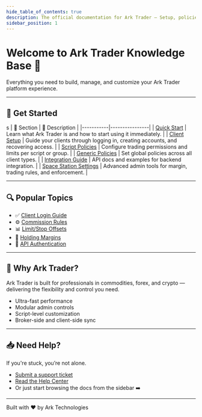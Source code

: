 ```yaml
---
hide_table_of_contents: true
description: The official documentation for Ark Trader – Setup, policies, integration, trading tools, and more.
sidebar_position: 1
---
```


# Welcome to Ark Trader Knowledge Base 🚀

<div style={{ textAlign: 'left', marginBottom: '3rem' }}>
  <p style={{ fontSize: '1.2rem', color: '#666' }}>
    Everything you need to build, manage, and customize your Ark Trader platform experience.
  </p>
</div>

---

## 📘 Get Started
s
| 🧩 Section | 📄 Description |
|-----------|----------------|
| [Quick Start](intro) | Learn what Ark Trader is and how to start using it immediately. |
| [Client Setup](client-login-screen) | Guide your clients through logging in, creating accounts, and recovering access. |
| [Script Policies](clients-script-policy) | Configure trading permissions and limits per script or group. |
| [Generic Policies](client-generic-policy) | Set global policies across all client types. |
| [Integration Guide](api-overview) | API docs and examples for backend integration. |
| [Space Station Settings](space-settings) | Advanced admin tools for margin, trading rules, and enforcement. |

---

## 🔍 Popular Topics

- ✅ [Client Login Guide](client-login-screen)
- ⚙️ [Commission Rules](clients-script-policy#commission-settings)
- 📊 [Limit/Stop Offsets](clients-script-policy#limit-and-stop-offset)
- 🔐 [Holding Margins](clients-script-policy#holding-margin)
- 🔌 [API Authentication](api-authentication)

---

## 🧠 Why Ark Trader?

Ark Trader is built for professionals in commodities, forex, and crypto — delivering the flexibility and control you need.

- Ultra-fast performance
- Modular admin controls
- Script-level customization
- Broker-side and client-side sync

---

## 📥 Need Help?

If you're stuck, you’re not alone.

- [Submit a support ticket](https://help.arktechltd.com/index.php?/Tickets/Submit)
- [Read the Help Center](https://help.arktechltd.com)
- Or just start browsing the docs from the sidebar ➡️

---

<footer style={{ textAlign: 'center', fontSize: '0.8rem', marginTop: '5rem' }}>
  Built with ❤️ by Ark Technologies
</footer>